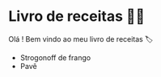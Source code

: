 # Livro de receitas :man_cook:

Olá ! Bem vindo ao meu livro de receitas :label:

- Strogonoff de frango
- Pavê
